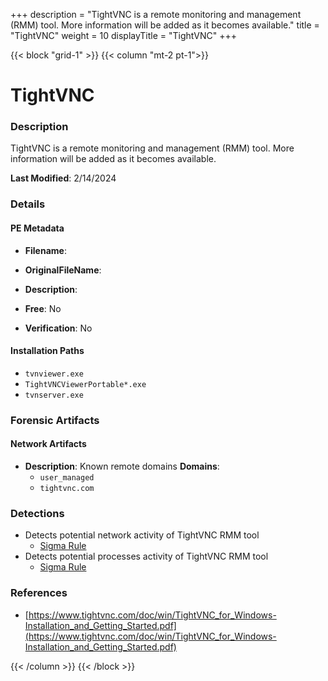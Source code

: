 +++
description = "TightVNC is a remote monitoring and management (RMM) tool. More information will be added as it becomes available."
title = "TightVNC"
weight = 10
displayTitle = "TightVNC"
+++


{{< block "grid-1" >}}
{{< column "mt-2 pt-1">}}

# TightVNC


### Description

TightVNC is a remote monitoring and management (RMM) tool. More information will be added as it becomes available.



**Last Modified**: 2/14/2024

### Details


#### PE Metadata
- **Filename**: 
- **OriginalFileName**: 
- **Description**: 


- **Free**: No

- **Verification**: No




#### Installation Paths
- `tvnviewer.exe`
- `TightVNCViewerPortable*.exe`
- `tvnserver.exe`

### Forensic Artifacts




#### Network Artifacts
- **Description**: Known remote domains  **Domains**:
    - `user_managed`
    - `tightvnc.com`


### Detections
- Detects potential network activity of TightVNC RMM tool
  - [Sigma Rule](https://github.com/magicsword-io/LOLRMM/blob/main/detections/sigma/tightvnc_network_sigma.yml)
- Detects potential processes activity of TightVNC RMM tool
  - [Sigma Rule](https://github.com/magicsword-io/LOLRMM/blob/main/detections/sigma/tightvnc_processes_sigma.yml)

### References
- [https://www.tightvnc.com/doc/win/TightVNC_for_Windows-Installation_and_Getting_Started.pdf](https://www.tightvnc.com/doc/win/TightVNC_for_Windows-Installation_and_Getting_Started.pdf)



{{< /column >}}
{{< /block >}}
